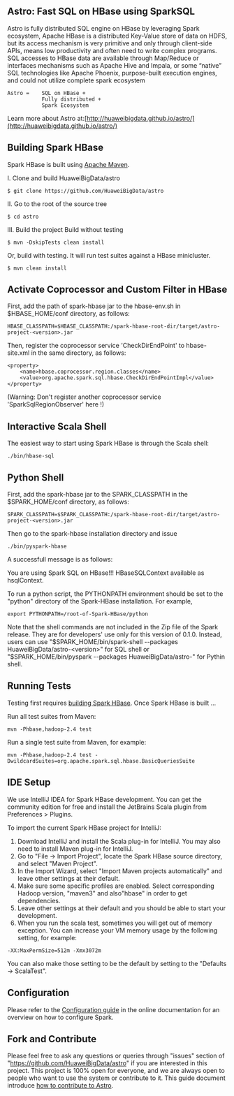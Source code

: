 
## Astro: Fast SQL on HBase using SparkSQL

Astro is fully distributed SQL engine on HBase by leveraging Spark ecosystem, Apache HBase is a distributed Key-Value store of data on HDFS, but its access mechanism is very primitive and only through client-side APIs, means low productivity and often need to write complex programs. SQL accesses to HBase data are available through Map/Reduce or interfaces mechanisms such as Apache Hive and Impala, or some “native” SQL technologies like Apache Phoenix, purpose-built execution engines, and could not utilize complete spark ecosystem
```
Astro =    SQL on HBase + 
	       Fully distributed + 	  	  
	       Spark Ecosystem
```
Learn more about Astro at:[http://huaweibigdata.github.io/astro/](http://huaweibigdata.github.io/astro/)

## Building Spark HBase

Spark HBase is built using [Apache Maven](http://maven.apache.org/).

I. Clone and build HuaweiBigData/astro
```
$ git clone https://github.com/HuaweiBigData/astro
```

II. Go to the root of the source tree
```
$ cd astro
```

III. Build the project
Build without testing
```
$ mvn -DskipTests clean install 
```
Or, build with testing. It will run test suites against a HBase minicluster.
```
$ mvn clean install
```

## Activate Coprocessor and Custom Filter in HBase

First, add the path of spark-hbase jar to the hbase-env.sh in $HBASE_HOME/conf directory, as follows:
```
HBASE_CLASSPATH=$HBASE_CLASSPATH:/spark-hbase-root-dir/target/astro-project-<version>.jar
```
Then, register the coprocessor service 'CheckDirEndPoint' to hbase-site.xml in the same directory, as follows:
```
<property>
    <name>hbase.coprocessor.region.classes</name>
    <value>org.apache.spark.sql.hbase.CheckDirEndPointImpl</value>
</property>
```
(Warning: Don't register another coprocessor service 'SparkSqlRegionObserver' here !)


## Interactive Scala Shell

The easiest way to start using Spark HBase is through the Scala shell:
```
./bin/hbase-sql
```

## Python Shell

First, add the spark-hbase jar to the SPARK_CLASSPATH in the $SPARK_HOME/conf directory, as follows:
```
SPARK_CLASSPATH=$SPARK_CLASSPATH:/spark-hbase-root-dir/target/astro-project-<version>.jar
```
Then go to the spark-hbase installation directory and issue
```
./bin/pyspark-hbase
```
A successfull message is as follows:

   You are using Spark SQL on HBase!!!
   HBaseSQLContext available as hsqlContext.

To run a python script, the PYTHONPATH environment should be set to the "python" directory of the Spark-HBase installation. For example,
```
export PYTHONPATH=/root-of-Spark-HBase/python
```

Note that the shell commands are not included in the Zip file of the Spark release. They are for developers' use only for this version of 0.1.0. Instead, users can use "$SPARK_HOME/bin/spark-shell --packages HuaweiBigData/astro-<version>" for SQL shell or "$SPARK_HOME/bin/pyspark --packages HuaweiBigData/astro-<version>" for Pythin shell.

## Running Tests

Testing first requires [building Spark HBase](#building-spark-hbase). Once Spark HBase is built ...

Run all test suites from Maven:
```
mvn -Phbase,hadoop-2.4 test
```
Run a single test suite from Maven, for example:
```
mvn -Phbase,hadoop-2.4 test -DwildcardSuites=org.apache.spark.sql.hbase.BasicQueriesSuite
```
## IDE Setup

We use IntelliJ IDEA for Spark HBase development. You can get the community edition for free and install the JetBrains Scala plugin from Preferences > Plugins.

To import the current Spark HBase project for IntelliJ:

1. Download IntelliJ and install the Scala plug-in for IntelliJ. You may also need to install Maven plug-in for IntelliJ.
2. Go to "File -> Import Project", locate the Spark HBase source directory, and select "Maven Project".
3. In the Import Wizard, select "Import Maven projects automatically" and leave other settings at their default. 
4. Make sure some specific profiles are enabled. Select corresponding Hadoop version, "maven3" and also"hbase" in order to get dependencies.
5. Leave other settings at their default and you should be able to start your development.
6. When you run the scala test, sometimes you will get out of memory exception. You can increase your VM memory usage by the following setting, for example:

```
-XX:MaxPermSize=512m -Xmx3072m
```

You can also make those setting to be the default by setting to the "Defaults -> ScalaTest".

## Configuration

Please refer to the [Configuration guide](http://spark.apache.org/docs/latest/configuration.html)
in the online documentation for an overview on how to configure Spark.

## Fork and Contribute
Please feel free to ask any questions or queries through "issues" section of "https://github.com/HuaweiBigData/astro" if you are interested in this project. This project is 100% open for everyone, and we are always open to people who want to use the system or contribute to it. 
This guide document introduce [how to contribute to Astro](https://github.com/HuaweiBigData/astro/wiki/How-to-contribute-to-Astro).
